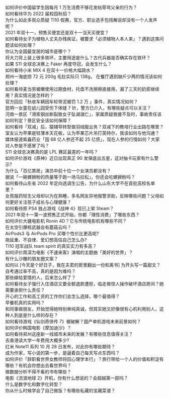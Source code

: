 如何评价中国留学生因每月 1 万生活费不够花发帖辱骂父亲的行为？  
如何看待华为 2022 届校园秋招？  
为什么如此多观众质疑 TI10 假赛，官方、职业选手包括解说却没有一个人发声呢？  
2021 年双十一，预售买便宜还是双十一当天买便宜？  
如何看待女子为植物人丈夫办残疾证，被要求「必须植物人本人来」？遇到这类问题该如何处理？  
你认为全国最宜居的城市是哪个？  
将大刀背上装上很多铁环，主要用途是什么？古代兵器是否确实存在铁环？  
如果 S11 全球总决赛上 Faker 再度夺冠，会发生什么？  
如何看待小米 MIX 4 在双十一价格大幅跳水？  
郑州一海底捞 72 元 200g 毛肚实际只 138g， 在餐厅遇到缺斤少两的情况该如何处理？  
如何看待麦当劳被曝使用过期食材，托盘不洗擦擦直接用，漏了三天的奶浆继续用？真实情况是怎样的？  
官方回应「秋收车辆因车轮带泥被罚 1.2 万 」事件，真实情况如何？  
昆明一女童在幼儿园受伤下体缝 7 针，警方已介入，有哪些疑点可以关注？  
河南一景区「滑索钢丝断裂致女子坠湖溺亡」，家属质疑救援不及时，事故责任该如何判定？景区安全该如何保障？  
如何看待「双减」后，猿辅导转型做羽绒服业务？双减下的教培行业出路在哪里？  
室友认为苹果是轻薄本天花板，认为苹果芯片吊打英特尔，我该如何与他沟通？  
媒体报道紫鑫药业「囤 68 亿人参还不起 25 亿债」，现在人参的行情如何？大家对人参是不感冒了吗？  
S11 全球总决赛真的是 LPL 赛区最差的一年吗？  
如何评价游戏《原神》近日出现真正 90 发保底出五星，这对抽卡玩家有什么警示?  
为什么「百亿票房」演员中前十位一个女演员都没有？  
据说「一碗螺狮粉的热量等于跑一场马拉松」，你还会吃螺狮粉吗？  
如何看待山东省 2022 年定向选调生公告，为什么山东大学不在首批高校名单里？  
女孩服药轻生父母却以为在熟睡，多名网友异地报警求助，反映哪些问题？父母如何更好关注孩子成长与心理健康？  
如何看待原 PS4 独占游戏《战神 4》现已上架 Steam？  
2021 年双十一第一波预售正式开始，你都「理性消费」了哪些东西？  
如何评价大疆电影机 Ronin 4D？它与传统电影机有哪些不同？  
在太空引爆核武器会有蘑菇云吗？  
AirPods3 与 AirPods Pro 买哪个性价比更高呢?  
拖延重、不自律、爱幻想高估自己怎么办?  
TI10 冠军战队 team spirit 的真实实力有多高？  
如何评价周深为电影《不速来客》演唱的主题曲「美好的世界」？  
有什么沙雕的朋友圈文案？  
如何以 [今天是个好日子，我在夫君的房里翻出一份和离书] 为开头写一篇甜文？  
自考通过率不高，真的是因为难吗？  
那些嫁给爱情的人，后来怎么样了？  
如何看待女子强行入住酒店又要全额退款遭拒，临走做惊人操作破坏酒店房间？她需要承担什么责任？  
开心的工作和高工资的工作你们会怎么选择，哪个最值得？  
早餐机真的实用吗？  
和同事做朋友，开始觉得她特别单纯真诚，但其实她又好像很有心机利用别人，这种人到底是什么样的存在？  
如何看待游戏《仙剑奇侠传 7》被破解？国产单机游戏未来前景如何？  
如何评价韩国电影《摩加迪沙》？  
如何看待郑州这座新一线城市未来的发展？有哪些信息值得关注？  
去香港读大学一年费用大概多少?  
红米 Note11 系列 10 月 28 日发布，对此你有哪些期待？  
成为作家，写小说的第一步，是逼着自己每天写点东西吗？  
如何评价「辞职看世界女教师将回心理学本行」？旅行带给一个人的价值和积淀有哪些？有机会你想出去看世界吗？  
做数据分析不得不看的书有哪些？  
电影《流浪地球 2》开机，你有什么想说的？会超越第一部吗？  
什么是数字化和数字化转型？  
你从什么时候学会了自己做饭？有哪些私藏的宝藏菜谱？  
